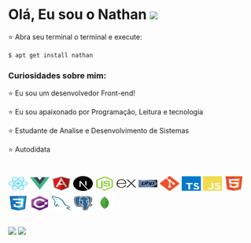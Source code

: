 # Olá, Eu sou o Nathan <img src="https://media4.giphy.com/media/3oriNXgmyShWPjuaFa/giphy.gif?cid=ecf05e47ktm49z3fe156138m6sx3h5xdf9vxpt64009l3zn1&rid=giphy.gif&ct=g" width="30px">

:star: Abra seu terminal o terminal e execute:

```bash
$ apt get install nathan
```

### Curiosidades sobre mim:

:star: Eu sou um desenvolvedor Front-end!

:star: Eu sou apaixonado por Programação, Leitura e tecnologia

:star: Estudante de Analise e Desenvolvimento de Sistemas

:star: Autodidata

#####

<div style="display: inline_block"><br>
  <img align="center" style="margin-bottom: 10px" alt="Nathan-React" height="30" width="40" src="https://raw.githubusercontent.com/devicons/devicon/master/icons/react/react-original.svg">
  <img align="center" style="margin-bottom: 10px" alt="Nathan-Vue" height="30" width="40" src="https://raw.githubusercontent.com/devicons/devicon/master/icons/vuejs/vuejs-original.svg">
  <img align="center" style="margin-bottom: 10px" alt="Nathan-Ang" height="30" width="40" src="https://raw.githubusercontent.com/devicons/devicon/master/icons/angularjs/angularjs-original.svg">
  <img align="center" style="margin-bottom: 10px" alt="Nathan-nextjs" height="30" width="40" src="https://raw.githubusercontent.com/devicons/devicon/master/icons/nextjs/nextjs-original.svg">
  <img align="center" style="margin-bottom: 10px" alt="Nathan-node" height="30" width="40" src="https://raw.githubusercontent.com/devicons/devicon/master/icons/nodejs/nodejs-original.svg">
  <img align="center" style="margin-bottom: 10px" alt="Nathan-express" height="30" width="40" src="https://raw.githubusercontent.com/devicons/devicon/master/icons/express/express-original.svg">
  <img align="center" style="margin-bottom: 10px" alt="Nathan-php" height="30" width="40" src="https://raw.githubusercontent.com/devicons/devicon/master/icons/php/php-original.svg">
  <img align="center" style="margin-bottom: 10px" alt="Nathan-git" height="30" width="40" src="https://raw.githubusercontent.com/devicons/devicon/master/icons/git/git-original.svg">
  <img align="center" style="margin-bottom: 10px" alt="Nathan-Ts" height="30" width="40" src="https://raw.githubusercontent.com/devicons/devicon/master/icons/typescript/typescript-plain.svg">
  <img align="center" style="margin-bottom: 10px" alt="Nathan-Js" height="30" width="40" src="https://raw.githubusercontent.com/devicons/devicon/master/icons/javascript/javascript-plain.svg">
  <img align="center" style="margin-bottom: 10px" alt="Nathan-HTML" height="30" width="40" src="https://raw.githubusercontent.com/devicons/devicon/master/icons/html5/html5-original.svg">
  <img align="center" style="margin-bottom: 10px" alt="Nathan-CSS" height="30" width="40" src="https://raw.githubusercontent.com/devicons/devicon/master/icons/css3/css3-original.svg">
  <img align="center" style="margin-bottom: 10px" alt="Nathan-Csharp" height="30" width="40" src="https://raw.githubusercontent.com/devicons/devicon/master/icons/csharp/csharp-original.svg">
  <img align="center" style="margin-bottom: 10px" alt="Nathan-MySQL" height="30" width="40" src="https://raw.githubusercontent.com/devicons/devicon/master/icons/mysql/mysql-original.svg">
  <img align="center" style="margin-bottom: 10px" alt="Nathan-PGSQL" height="30" width="40" src="https://raw.githubusercontent.com/devicons/devicon/master/icons/postgresql/postgresql-original.svg">
  <img align="center" style="margin-bottom: 10px" alt="Nathan-mongo" height="30" width="40" src="https://raw.githubusercontent.com/devicons/devicon/master/icons/mongodb/mongodb-original.svg">
</div>

###

<div>
  <a href="https://www.linkedin.com/in/nathan-caetano-303a921a6/" target="_blank">
    <img src="https://img.shields.io/badge/-LinkedIn-%230077B5?style=for-the-badge&logo=linkedin&logoColor=white" target="_blank"></a>
  <a href = "mailto: nathancaetano599@gmail.com"><img src="https://img.shields.io/badge/-Gmail-%23EA4335?style=for-the-badge&logo=gmail&logoColor=white" target="_blank"></a>
  
</div>
